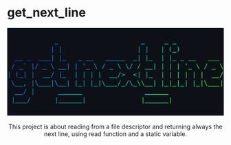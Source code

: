 # get_next_line

<p align="center">
    <img src="./printscreen.png"/>
</p>

<p align="center">This project is about reading from a file descriptor and returning always the next line, using read function and a static variable.</p>
